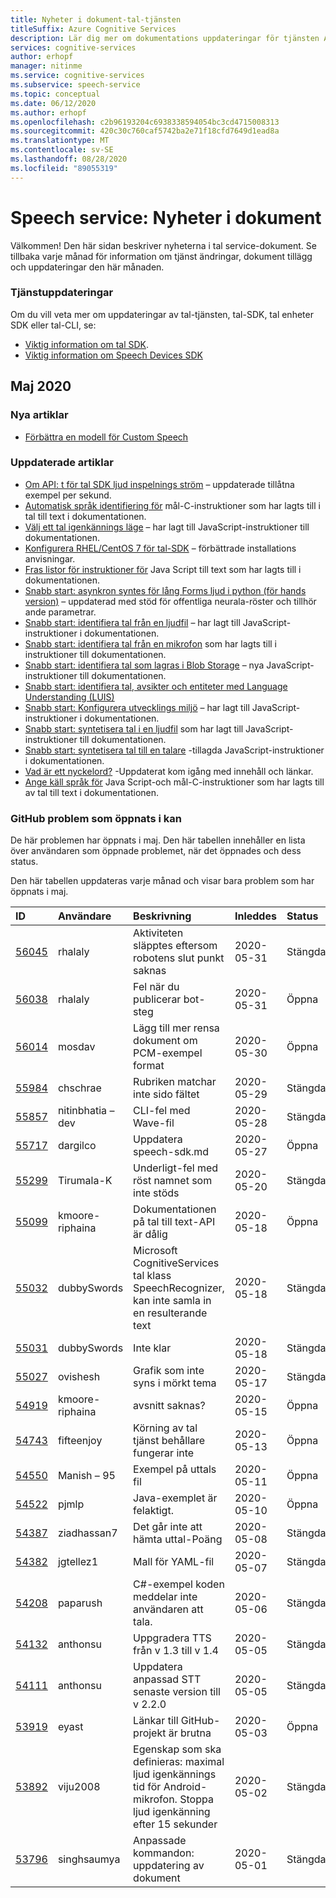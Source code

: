 ```yaml
---
title: Nyheter i dokument-tal-tjänsten
titleSuffix: Azure Cognitive Services
description: Lär dig mer om dokumentations uppdateringar för tjänsten Azure Speech.
services: cognitive-services
author: erhopf
manager: nitinme
ms.service: cognitive-services
ms.subservice: speech-service
ms.topic: conceptual
ms.date: 06/12/2020
ms.author: erhopf
ms.openlocfilehash: c2b96193204c6938338594054bc3cd4715008313
ms.sourcegitcommit: 420c30c760caf5742ba2e71f18cfd7649d1ead8a
ms.translationtype: MT
ms.contentlocale: sv-SE
ms.lasthandoff: 08/28/2020
ms.locfileid: "89055319"
---
```

# <a name="speech-service-whats-new-in-docs"></a>Speech service: Nyheter i dokument

Välkommen! Den här sidan beskriver nyheterna i tal service-dokument. Se tillbaka varje månad för information om tjänst ändringar, dokument tillägg och uppdateringar den här månaden.

### <a name="service-updates"></a>Tjänstuppdateringar

Om du vill veta mer om uppdateringar av tal-tjänsten, tal-SDK, tal enheter SDK eller tal-CLI, se:
* [Viktig information om tal SDK](releasenotes.md).
* [Viktig information om Speech Devices SDK](devices-sdk-release-notes.md)

## <a name="may-2020"></a>Maj 2020

### <a name="new-articles"></a>Nya artiklar

* [Förbättra en modell för Custom Speech](how-to-custom-speech-improve-accuracy.md)

### <a name="updated-articles"></a>Uppdaterade artiklar

* [Om API: t för tal SDK ljud inspelnings ström](how-to-use-audio-input-streams.md) – uppdaterade tillåtna exempel per sekund.
* [Automatisk språk identifiering för](how-to-automatic-language-detection.md) mål-C-instruktioner som har lagts till i tal till text i dokumentationen.
* [Välj ett tal igenkännings läge](how-to-choose-recognition-mode.md) – har lagt till JavaScript-instruktioner till dokumentationen.
* [Konfigurera RHEL/CentOS 7 för tal-SDK](how-to-configure-rhel-centos-7.md) – förbättrade installations anvisningar.
* [Fras listor för instruktioner för](how-to-phrase-lists.md) Java Script till text som har lagts till i dokumentationen.
* [Snabb start: asynkron syntes för lång Forms ljud i python (för hands version)](quickstarts/text-to-speech/async-synthesis-long-form-audio.md) – uppdaterad med stöd för offentliga neurala-röster och tillhör ande parametrar.
* [Snabb start: identifiera tal från en ljudfil](quickstarts/speech-to-text-from-file.md) – har lagt till JavaScript-instruktioner i dokumentationen.
* [Snabb start: identifiera tal från en mikrofon](quickstarts/speech-to-text-from-microphone.md ) som har lagts till i instruktioner till dokumentationen.
* [Snabb start: identifiera tal som lagras i Blob Storage](quickstarts/from-blob.md) – nya JavaScript-instruktioner till dokumentationen.
* [Snabb start: identifiera tal, avsikter och entiteter med Language Understanding (LUIS)](quickstarts/intent-recognition.md)
* [Snabb start: Konfigurera utvecklings miljö](quickstarts/setup-platform.md) – har lagt till JavaScript-instruktioner i dokumentationen.
* [Snabb start: syntetisera tal i en ljudfil](quickstarts/text-to-speech-audio-file.md) som har lagt till JavaScript-instruktioner till dokumentationen.
* [Snabb start: syntetisera tal till en talare](quickstarts/text-to-speech.md) -tillagda JavaScript-instruktioner i dokumentationen.
* [Vad är ett nyckelord?](custom-keyword-overview.md) -Uppdaterat kom igång med innehåll och länkar.
* [Ange käll språk för](how-to-specify-source-language.md) Java Script-och mål-C-instruktioner som har lagts till av tal till text i dokumentationen.

### <a name="github-issues-opened-in-may"></a>GitHub problem som öppnats i kan

De här problemen har öppnats i maj. Den här tabellen innehåller en lista över användaren som öppnade problemet, när det öppnades och dess status.  

Den här tabellen uppdateras varje månad och visar bara problem som har öppnats i maj.  

|ID|Användare|Beskrivning|Inleddes|Status|Typ|
| :--- | :--- | :--- | :--- | :--- | :--- |
|[56045](https://github.com/MicrosoftDocs/azure-docs/issues/56045)|rhalaly|Aktiviteten släpptes eftersom robotens slut punkt saknas|2020-05-31|Stängda|Problem|
|[56038](https://github.com/MicrosoftDocs/azure-docs/issues/56038)|rhalaly|Fel när du publicerar bot-steg|2020-05-31|Öppna|Problem|
|[56014](https://github.com/MicrosoftDocs/azure-docs/issues/56014)|mosdav|Lägg till mer rensa dokument om PCM-exempel format|2020-05-30|Öppna|Problem|
|[55984](https://github.com/MicrosoftDocs/azure-docs/issues/55984)|chschrae|Rubriken matchar inte sido fältet|2020-05-29|Stängda|Problem|
|[55857](https://github.com/MicrosoftDocs/azure-docs/issues/55857)|nitinbhatia – dev|CLI-fel med Wave-fil|2020-05-28|Stängda|Problem|
|[55717](https://github.com/MicrosoftDocs/azure-docs/pull/55717)|dargilco|Uppdatera speech-sdk.md|2020-05-27|Öppna|Pull-begäran|
|[55299](https://github.com/MicrosoftDocs/azure-docs/issues/55299)|Tirumala-K|Underligt-fel med röst namnet som inte stöds|2020-05-20|Stängda|Problem|
|[55099](https://github.com/MicrosoftDocs/azure-docs/issues/55099)|kmoore-riphaina|Dokumentationen på tal till text-API är dålig|2020-05-18|Öppna|Problem|
|[55032](https://github.com/MicrosoftDocs/azure-docs/issues/55032)|dubbySwords|Microsoft CognitiveServices tal klass SpeechRecognizer, kan inte samla in en resulterande text|2020-05-18|Stängda|Problem|
|[55031](https://github.com/MicrosoftDocs/azure-docs/issues/55031)|dubbySwords|Inte klar|2020-05-18|Stängda|Problem|
|[55027](https://github.com/MicrosoftDocs/azure-docs/issues/55027)|ovishesh|Grafik som inte syns i mörkt tema|2020-05-17|Stängda|Problem|
|[54919](https://github.com/MicrosoftDocs/azure-docs/issues/54919)|kmoore-riphaina|avsnitt saknas?|2020-05-15|Öppna|Problem|
|[54743](https://github.com/MicrosoftDocs/azure-docs/issues/54743)|fifteenjoy|Körning av tal tjänst behållare fungerar inte|2020-05-13|Öppna|Problem|
|[54550](https://github.com/MicrosoftDocs/azure-docs/issues/54550)|Manish – 95|Exempel på uttals fil|2020-05-11|Öppna|Problem|
|[54522](https://github.com/MicrosoftDocs/azure-docs/issues/54522)|pjmlp|Java-exemplet är felaktigt.|2020-05-10|Öppna|Problem|
|[54387](https://github.com/MicrosoftDocs/azure-docs/issues/54387)|ziadhassan7|Det går inte att hämta uttal-Poäng|2020-05-08|Stängda|Problem|
|[54382](https://github.com/MicrosoftDocs/azure-docs/issues/54382)|jgtellez1|Mall för YAML-fil|2020-05-07|Stängda|Problem|
|[54208](https://github.com/MicrosoftDocs/azure-docs/issues/54208)|paparush|C#-exempel koden meddelar inte användaren att tala.|2020-05-06|Stängda|Problem|
|[54132](https://github.com/MicrosoftDocs/azure-docs/pull/54132)|anthonsu|Uppgradera TTS från v 1.3 till v 1.4|2020-05-05|Stängda|Pull-begäran|
|[54111](https://github.com/MicrosoftDocs/azure-docs/pull/54111)|anthonsu|Uppdatera anpassad STT senaste version till v 2.2.0|2020-05-05|Stängda|Pull-begäran|
|[53919](https://github.com/MicrosoftDocs/azure-docs/issues/53919)|eyast|Länkar till GitHub-projekt är brutna|2020-05-03|Öppna|Problem|
|[53892](https://github.com/MicrosoftDocs/azure-docs/issues/53892)|viju2008|Egenskap som ska definieras: maximal ljud igenkännings tid för Android-mikrofon. Stoppa ljud igenkänning efter 15 sekunder|2020-05-02|Stängda|Problem|
|[53796](https://github.com/MicrosoftDocs/azure-docs/pull/53796)|singhsaumya|Anpassade kommandon: uppdatering av dokument|2020-05-01|Stängda|Pull-begäran|
